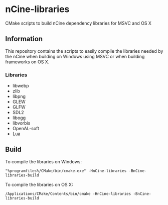 # nCine-libraries
CMake scripts to build nCine dependency libraries for MSVC and OS X

## Information
This repository contains the scripts to easily compile the libraries needed by the nCine when building on Windows using MSVC or when building frameworks on OS X.

### Libraries
- libwebp
- zlib
- libpng
- GLEW
- GLFW
- SDL2
- libogg
- libvorbis
- OpenAL-soft
- Lua

## Build
To compile the libraries on Windows:

```
"%programfiles%/CMake/bin/cmake.exe" -HnCine-libraries -BnCine-libraries-build
```

To compile the libraries on OS X:

```
/Applications/CMake/Contents/bin/cmake -HnCine-libraries -BnCine-libraries-build
```
